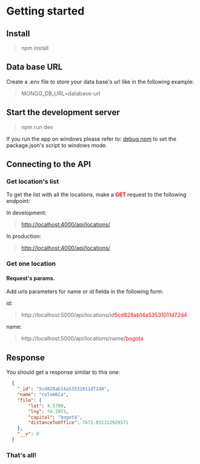 # Getting started
## Install
> npm install

## Data base URL
Create a .env file to store your data base's url like in the following example:
> MONGO_DB_URL=database-url

## Start the development server
> npm run dev

If you run the app on windows please refer to: [debug npm](https://www.npmjs.com/package/debug) to set the package.json's script to windows mode.

## Connecting to the API
### Get location's list
To get the list with all the locations, make a <span style="color:red; font-weight:bold">GET </span> request to the following endpoint:

In development:

> [http<nolink>://localhost:4000/api/locations/](http://localhost:5000/api/locations/all)

In production:
> [http<nolink>://localhost:4000/api/locations/](http://localhost:5000/api/locations/all)

### Get one location 
#### Request's params.
Add urls parameters for name or id fielda in the following form:

id:
> http<nolink>://localhost:5000/api/locations/id<span style="color:red">5cd828ab14a53531011d72d4</span>

name:
> http<nolink>://localhost:5000/api/locations/name/<span style="color:red">bogota</span>


## Response

You should get a response similar to this one:

```json
  {
    "_id": "5cd828ab14a53531011d72d4",
    "name": "colombia",
    "file": {
        "lat": 4.5709,
        "lng": 74.2973,
        "capital": "bogotá",
        "distanceToOffice": 7672.032312929571
    },
    "__v": 0
  }   
```

### That's all!





